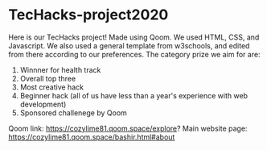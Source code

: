 # TecHacks-project2020
Here is our TecHacks project! Made using Qoom. We used HTML, CSS, and Javascript. We also used a general template from w3schools, and edited from there according to our preferences.
The category prize we aim for are: 
1) Winnner for health track
2) Overall top three
3) Most creative hack
4) Beginner hack (all of us have less than a year's experience with web development)
5) Sponsored challenege by Qoom

Qoom link: https://cozylime81.qoom.space/explore?
Main website page: https://cozylime81.qoom.space/bashir.html#about

